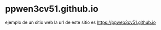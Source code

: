 # ppwen3cv51.github.io
ejemplo de  un sitio web
la url de este sitio es
https://ppweb3cv51.github.io
